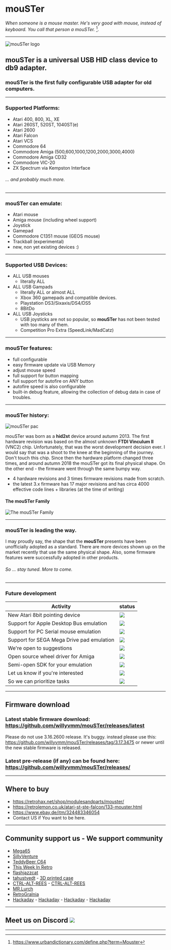 # mouSTer

*When someone is a mouse master. He's very good with mouse, instead of keyboard.
You call that person a mouSTer.* [^1].

***
![mouSTer logo](/assets/images/mouSTer-logo.svg)
## mouSTer is a universal USB HID class device to db9 adapter.
### mouSTer is the first fully configurable USB adapter for old computers.
***
### Supported Platforms:

- Atari 400, 800, XL, XE
- Atari 260ST, 520ST, 1040ST(e) 
- Atari 2600
- Atari Falcon
- Atari VCS
- Commodore 64 
- Commodore Amiga (500,600,1000,1200,2000,3000,4000)
- Commodore Amiga CD32
- Commodore VIC-20
- ZX Spectrum via Kempston Interface

 ###### ... and probably much more.
 ***

### mouSTer can emulate:

- Atari mouse 
- Amiga mouse (including wheel support)
- Joystick
- Gamepad
- Commodore C1351 mouse (GEOS mouse)
- Trackball (experimental)
- new, non yet existing devices :)
***
### Supported USB Devices:

- ALL USB mouses
    - literally ALL
- ALL USB Gampads
    - literally ALL or almost ALL
    - Xbox 360 gamepads and compatible devices. 
    - Playstation DS3/Sixaxis/DS4/DS5
    - 8BitDo
- ALL USB Joysticks
    - USB joysticks are not so popular, so **mouSTer** has not been tested with too many of them.
    - Competition Pro Extra (SpeedLink/MadCatz)
***
### mouSTer features:

- full configurable
- easy firmware update via USB Memory
- adjust mouse speed
- full support for button mapping
- full support for autofire on ANY button
- autofire speed is also configurable
- built-in debug feature, allowing the collection of debug data in case of troubles.
***
### mouSTer history:

![mouSTer pac](/assets/images/mouSTer_pac.jpg)

mouSTer was born as a **hid2st** device around autumn 2013. The first hardware revision was based on the almost unknown **FTDI Vinculum II** (VNC2) chip. Unfortunately, that was the worst development decision ever. I would say that was a shoot to the knee at the beginning of the journey. Don't touch this chip.
Since then the hardware platform changed three times, and around autumn 2018 the mouSTer got its final physical shape. On the other end - the firmware went through the same bumpy way. 
- 4 hardware revisions and 3 times firmware revisions made from scratch.
- the latest 3.x firmware has 17 major revisions and has circa 4000 effective code lines + libraries (at the time of writing)

#### The mouSTer Family

![The mouSTer Family](/assets/images/mouSTer_family.jpg)

***
### mouSTer is leading the way.

I may proudly say, the shape that the **mouSTer** presents have been unofficially adopted as a standard.
There are more devices shown up on the market recently that use the same physical shape. Also, some firmware features were successfully adopted in other products.
###### So ... stay tuned. More to come.
***

### Future development

| Activity | status |
| --- | ---| 
| New Atari 8bit pointing device | ![](https://geps.dev/progress/95) |    
| Support for Apple Desktop Bus emulation |  ![](https://geps.dev/progress/25) |
| Support for PC Serial mouse emulation | ![](https://geps.dev/progress/37) |
| Support for SEGA Mega Drive pad emulation | ![](https://geps.dev/progress/10) |
| We're open to suggestions | ![](https://geps.dev/progress/999) |
| Open source wheel driver for Amiga | ![](https://geps.dev/progress/34) |
| Semi-open SDK for your emulation | ![](https://geps.dev/progress/1) | 
| Let us know if you're interested | ![](https://geps.dev/progress/100) |
| So we can prioritize tasks| ![](https://geps.dev/progress/70) |

***

## Firmware download
### Latest stable firmware download: https://github.com/willyvmm/mouSTer/releases/latest
Please do not use 3.16.2600 release. It's buggy. instead please use this: https://github.com/willyvmm/mouSTer/releases/tag/3.17.3475 or newer until the new stable firmware is released.
### Latest pre-release (if any) can be found here: https://github.com/willyvmm/mouSTer/releases/

***

## Where to buy

* https://retrohax.net/shop/modulesandparts/mouster/
* https://retrolemon.co.uk/atari-st-ste-falcon/133-mouster.html
* https://www.ebay.de/itm/324483346054
* Contact US if You want to be here.

***

## Community support us - We support community
* [Mega65](https://mega65.org/)
* [SillyVenture](https://www.sillyventure.eu/)
* [TeddyBeer C64](http://teddybeer.party)
* [This Week In Retro](https://open.spotify.com/episode/3X6t5OdsUFIq29dhtJoK28)
* [flashjazzcat](https://www.youtube.com/watch?v=1FINefdkQls)
* [tahustvedt](https://cults3d.com/en/users/tahustvedt/creations) - [3D printed case](https://retrohax.net/wp-content/uploads/2021/03/Mouster-case.zip)
* [CTRL-ALT-REES](https://www.youtube.com/watch?v=DwwULPDCpWE) - [CTRL-ALT-REES](https://www.youtube.com/watch?v=xk1SMQ9HkBY)
* [MR.Lurch](https://www.youtube.com/watch?v=YkYoK3WywfU)
* [RetroGralnia](https://www.youtube.com/watch?v=TnNj3VBJfCA)
* [Hackaday](https://hackaday.com/2020/07/14/modern-mice-on-old-computers/) - [Hackaday](https://hackaday.com/2021/01/22/mouster-brings-usb-to-retro-computers/) - [Hackaday](https://hackaday.com/2021/08/09/this-old-mouse-building-a-usb-adapter-for-a-vintage-depraz-mouse/) - [Hackaday](https://hackaday.com/2023/02/16/the-mouster-adapter-now-has-amiga-scroll-support/)
***
## Meet us on Discord [![](https://dcbadge.vercel.app/api/server/UcGMrMgv7V)](https://discord.gg/UcGMrMgv7V)
***
[^1]: https://www.urbandictionary.com/define.php?term=Mouster

